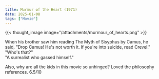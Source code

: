 ```yaml
---
title: Murmur of the Heart (1971)
date: 2025-01-08
tags: ["Movie"]
---
```


{{< thought_image image="/attachments/murmour_of_hearts.png" >}}

When his brother saw him reading The Myth of Sisyphus by Camus, he said, 
"Drop Camus! He's not worth it. If you're into suicide, read Crevel."   
"Who's that?"  
"A surrealist who gassed himself."  

Also, why are all the kids in this movie so unhinged? Loved the philosophy references. 6.5/10
